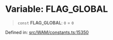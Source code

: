 # Variable: FLAG\_GLOBAL

> `const` **FLAG\_GLOBAL**: `0` = `0`

Defined in: [src/WAM/constants.ts:15350](https://github.com/Fokusdotid/Baileys/blob/8399cb6fd4e55090cdf57b06ffaae3e8a88880fe/src/WAM/constants.ts#L15350)
